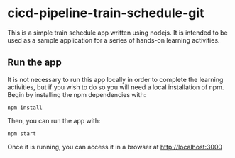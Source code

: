 # cicd-pipeline-train-schedule-git

This is a simple train schedule app written using nodejs. It is intended to be used as a sample application for a series of hands-on learning activities.

## Run the app

It is not necessary to run this app locally in order to complete the learning activities, but if you wish to do so you will need a local installation of npm. Begin by installing the npm dependencies with:

    npm install

Then, you can run the app with:

    npm start

Once it is running, you can access it in a browser at [http://localhost:3000](http://localhost:3000)
